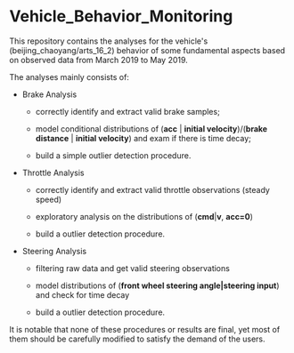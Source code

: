 # Vehicle_Behavior_Monitoring

This repository contains the analyses for the vehicle's (beijing_chaoyang/arts_16_2) behavior of some fundamental aspects based on observed data from March 2019 to May 2019.

The analyses mainly consists of:

+ Brake Analysis

    + correctly identify and extract valid brake samples;
    
    + model conditional distributions of (__acc__ | __initial velocity__)/(__brake distance__ | __initial velocity__) and exam if there is time decay;
    
    + build a simple outlier detection procedure.

+ Throttle Analysis

    + correctly identify and extract valid throttle observations (steady speed)
    
    + exploratory analysis on the distributions of (__cmd__|__v__, __acc=0__)
    
    + build a outlier detection procedure.

+ Steering Analysis

    + filtering raw data and get valid steering observations
    
    + model distributions of (__front wheel steering angle|steering input__) and check for time decay
    
    + build a outlier detection procedure.


It is notable that none of these procedures or results are final, yet most of them should be carefully modified to satisfy the demand of the users.